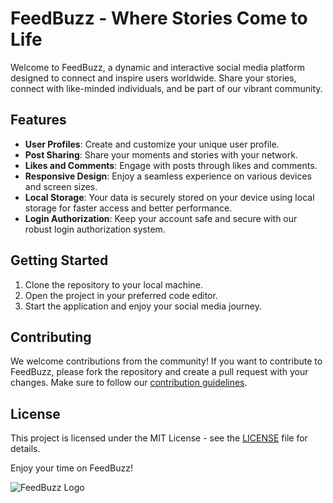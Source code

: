 # FeedBuzz - Where Stories Come to Life

Welcome to FeedBuzz, a dynamic and interactive social media platform designed to connect and inspire users worldwide. Share your stories, connect with like-minded individuals, and be part of our vibrant community.

## Features

- **User Profiles**: Create and customize your unique user profile.
- **Post Sharing**: Share your moments and stories with your network.
- **Likes and Comments**: Engage with posts through likes and comments.
- **Responsive Design**: Enjoy a seamless experience on various devices and screen sizes.
- **Local Storage**: Your data is securely stored on your device using local storage for faster access and better performance.
- **Login Authorization**: Keep your account safe and secure with our robust login authorization system.

## Getting Started

1. Clone the repository to your local machine.
2. Open the project in your preferred code editor.
3. Start the application and enjoy your social media journey.

## Contributing

We welcome contributions from the community! If you want to contribute to FeedBuzz, please fork the repository and create a pull request with your changes. Make sure to follow our [contribution guidelines](CONTRIBUTING.md).

## License

This project is licensed under the MIT License - see the [LICENSE](LICENSE) file for details.

Enjoy your time on FeedBuzz!

![FeedBuzz Logo](logo.png)

